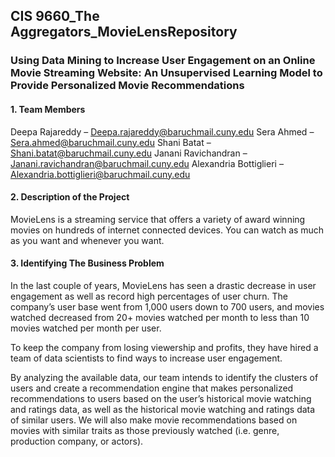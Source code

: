 ## CIS 9660_The Aggregators_MovieLensRepository

### Using Data Mining to Increase User Engagement on an Online Movie Streaming Website: An Unsupervised Learning Model to Provide Personalized Movie Recommendations 

#### 1. Team Members
Deepa Rajareddy – Deepa.rajareddy@baruchmail.cuny.edu
Sera Ahmed – Sera.ahmed@baruchmail.cuny.edu
Shani Batat – Shani.batat@baruchmail.cuny.edu
Janani Ravichandran – Janani.ravichandran@baruchmail.cuny.edu
Alexandria Bottiglieri – Alexandria.bottiglieri@baruchmail.cuny.edu

#### 2. Description of the Project
MovieLens is a streaming service that offers a variety of award winning movies on hundreds of internet connected devices. You can watch as much as you want and whenever you want. 

#### 3. Identifying The Business Problem
In the last couple of years, MovieLens has seen a drastic decrease in user engagement as well as record high percentages of user churn. The company’s user base went from 1,000 users down to 700 users, and movies watched decreased from 20+ movies watched per month to less than 10 movies watched per month per user.

To keep the company from losing viewership and profits, they have hired a team of data scientists to find ways to increase user engagement.

By analyzing the available data, our team intends to identify the clusters of users and create a recommendation engine that makes personalized recommendations to users based on the user’s historical movie watching and ratings data, as well as the historical movie watching and ratings data of similar users. We will also make movie recommendations based on movies with similar traits as those previously watched (i.e. genre, production company, or actors).
